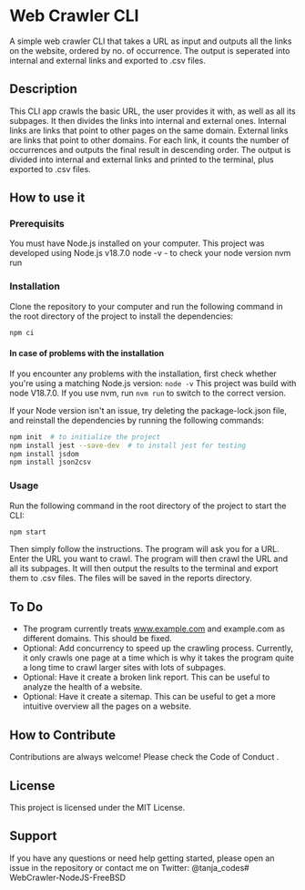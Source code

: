 # Web Crawler CLI
A simple web crawler CLI that takes a URL as input and outputs all the links on the website, ordered by no. of occurrence. The output is seperated into internal and external links and exported to .csv files.

## Description
This CLI app crawls the basic URL, the user provides it with, as well as all its subpages. It then divides the links into internal and external ones. Internal links are links that point to other pages on the same domain. External links are links that point to other domains.
For each link, it counts the number of occurrences and outputs the final result in descending order. The output is divided into internal and external links and printed to the terminal, plus exported to .csv files.

## How to use it

### Prerequisits
You must have Node.js installed on your computer. This project was developed using Node.js v18.7.0
node -v - to check your node version
nvm run  
### Installation
Clone the repository to your computer and run the following command in the root directory of the project to install the dependencies:
``` bash
npm ci
```
#### In case of problems with the installation
If you encounter any problems with the installation, first check whether you're using a matching Node.js version: `node -v`
This project was build with node V18.7.0. If you use nvm, run `nvm run` to switch to the correct version.

If your Node version isn't an issue, try deleting the package-lock.json file, and reinstall the dependencies by running the following commands:

``` bash
npm init  # to initialize the project
npm install jest --save-dev  # to install jest for testing
npm install jsdom
npm install json2csv
```
### Usage
Run the following command in the root directory of the project to start the CLI:
``` bash
npm start 
```
Then simply follow the instructions.
The program will ask you for a URL. Enter the URL you want to crawl. The program will then crawl the URL and all its subpages. It will then output the results to the terminal and export them to .csv files. The files will be saved in the reports directory.


## To Do
- The program currently treats www.example.com and example.com as different domains. This should be fixed.
- Optional: Add concurrency to speed up the crawling process. Currently, it only crawls one page at a time which is why it takes the program quite a long time to crawl larger sites with lots of subpages.
- Optional: Have it create a broken link report. This can be useful to analyze the health of a website.
- Optional: Have it create a sitemap. This can be useful to get a more intuitive overview all the pages on a website.

## How to Contribute
Contributions are always welcome! Please check the Code of Conduct .

## License
This project is licensed under the MIT License.

## Support
If you have any questions or need help getting started, please open an issue in the repository or contact me on Twitter: @tanja_codes# WebCrawler-NodeJS-FreeBSD

